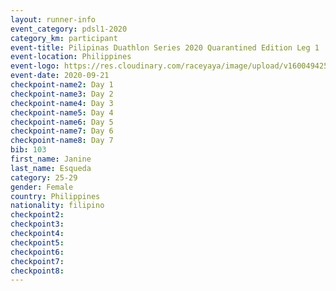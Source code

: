 ```yaml
--- 
layout: runner-info 
event_category: pdsl1-2020 
category_km: participant 
event-title: Pilipinas Duathlon Series 2020 Quarantined Edition Leg 1 
event-location: Philippines 
event-logo: https://res.cloudinary.com/raceyaya/image/upload/v1600494253/PDSLeg1.jpg 
event-date: 2020-09-21 
checkpoint-name2: Day 1 
checkpoint-name3: Day 2 
checkpoint-name4: Day 3 
checkpoint-name5: Day 4 
checkpoint-name6: Day 5 
checkpoint-name7: Day 6 
checkpoint-name8: Day 7 
bib: 103
first_name: Janine
last_name: Esqueda
category: 25-29
gender: Female
country: Philippines
nationality: filipino
checkpoint2: 
checkpoint3: 
checkpoint4: 
checkpoint5: 
checkpoint6: 
checkpoint7: 
checkpoint8: 
--- 
```

